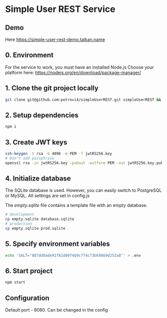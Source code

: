# Simple User REST Service

## Demo
Here https://simple-user-rest-demo.talkan.name


## 0. Environment
For the service to work, you must have an installed Node.js
Choose your platform here: https://nodejs.org/en/download/package-manager/


## 1. Clone the git project locally
```bash
git clone git@github.com:petrovi4/simpleUserREST.git simpleUserREST && cd simpleUserREST/server
```

## 2. Setup dependencies
```bash
npm i
```

## 3. Create JWT keys

```bash
ssh-keygen -t rsa -b 4096 -m PEM -f jwtRS256.key
# Don't add passphrase
openssl rsa -in jwtRS256.key -pubout -outform PEM -out jwtRS256.key.pub
```

## 4. Initialize database

The SQLite database is used. However, you can easily switch to PostgreSQL or MySQL. All settings are set in config.js

The *empty.sqlite* file contains a template file with an empty database.

```bash
# development
cp empty.sqlite database.sqlite
# production
cp empty.sqlite prod.sqlite
```


## 5. Specify environment variables
```bash
echo 'SALT="887dd0ade91f81d8974b9c774c73b69869d252a8"' > .env
```


## 6. Start project
```bash
npm start
```


## Configuration

Default port - 8080. Can be changed in the config

